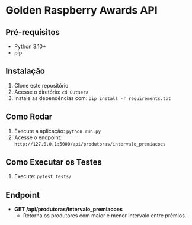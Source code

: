 # Golden Raspberry Awards API

## Pré-requisitos
- Python 3.10+
- pip

## Instalação
1. Clone este repositório
2. Acesse o diretório: `cd Outsera`
3. Instale as dependências com: `pip install -r requirements.txt`

## Como Rodar
1. Execute a aplicação: `python run.py`
2. Acesse o endpoint: `http://127.0.0.1:5000/api/produtoras/intervalo_premiacoes`

## Como Executar os Testes
1. Execute: `pytest tests/`

## Endpoint
- **GET /api/produtoras/intervalo_premiacoes**
  - Retorna os produtores com maior e menor intervalo entre prêmios.